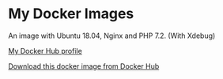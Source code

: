 # My Docker Images

An image with Ubuntu 18.04, Nginx and PHP 7.2. (With Xdebug)

[My Docker Hub profile](https://hub.docker.com/u/mateus1997) 

[Download this docker image from Docker Hub](https://hub.docker.com/r/mateus1997/ubuntu-18.04_nginx_php-7.2)
